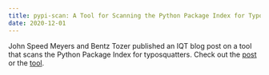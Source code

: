 ```yaml
---
title: pypi-scan: A Tool for Scanning the Python Package Index for Typosquatters
date: 2020-12-01
---
```


John Speed Meyers and Bentz Tozer published an IQT blog post on a tool that scans the Python Package Index for typosquatters. Check out the [post](https://www.iqt.org/pypi-scan/) or the [tool](https://github.com/IQTLabs/pypi-scan).

<!--more-->

